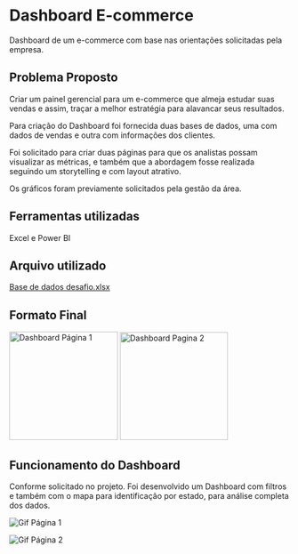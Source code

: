 # Dashboard E-commerce #
Dashboard de um e-commerce com base nas orientações solicitadas pela empresa.


## Problema Proposto ##
Criar um painel gerencial para um e-commerce que almeja estudar suas vendas e assim, traçar a melhor estratégia para alavancar seus resultados.

Para criação do Dashboard foi fornecida duas bases de dados, uma com dados de vendas e outra com informações dos clientes.

Foi solicitado para criar duas páginas para que os analistas possam visualizar as métricas, e também que a abordagem fosse realizada seguindo um storytelling e com layout atrativo.

Os gráficos foram previamente solicitados pela gestão da área.


## Ferramentas utilizadas ##
Excel e Power BI


## Arquivo utilizado ##
[Base de dados desafio.xlsx](https://github.com/user-attachments/files/18533541/Base.de.dados.desafio.xlsx)

## Formato Final ##
<img width="195" alt="Dashboard Página 1" src="https://github.com/user-attachments/assets/47947369-f3da-4e7f-8926-9e512da9674c" />

<img width="194" alt="Dashboard Pagina 2" src="https://github.com/user-attachments/assets/86085a05-98bb-4c96-b7f9-d126b844153e" />


## Funcionamento do Dashboard ##
Conforme solicitado no projeto. Foi desenvolvido um Dashboard com filtros e também com o mapa para identificação por estado, para análise completa dos dados.

![Gif Página 1](https://github.com/user-attachments/assets/33afd2bc-935a-4687-923f-09ef31182bbb)

![Gif Página 2](https://github.com/user-attachments/assets/1133a1dd-eab4-4d2d-8110-43a8edc83606)

